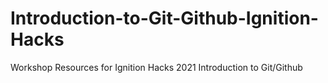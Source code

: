 # Introduction-to-Git-Github-Ignition-Hacks
Workshop Resources for Ignition Hacks 2021 Introduction to Git/Github
